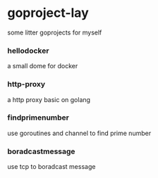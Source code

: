 # goproject-lay
some litter goprojects for myself

### hellodocker
a small dome for docker

### http-proxy
a http proxy basic on golang 

### findprimenumber
use goroutines and channel to find prime number

### boradcastmessage
use tcp to boradcast message

